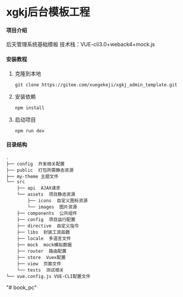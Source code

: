 # xgkj后台模板工程

#### 项目介绍
后天管理系统基础模板
技术栈：VUE-cli3.0+weback4+mock.js

#### 安装教程

1. 克隆到本地
    ```
    git clone https://gitee.com/xuegekeji/xgkj_admin_template.git
    ```
2. 安装依赖
    ```
    npm install
    ```
3. 启动项目
   ```
   npm run dev
   ```

#### 目录结构

```
.
├── config  开发相关配置
├── public  打包所需静态资源
├── my-theme 主题文件
└── src
    ├── api  AJAX请求
    └── assets  项目静态资源
        ├── icons  自定义图标资源
        └── images  图片资源
    ├── components  公共组件
    ├── config  项目运行配置
    ├── directive  自定义指令
    ├── libs  封装工具函数
    ├── locale  多语言文件
    ├── mock  mock模拟数据
    ├── router  路由配置
    ├── store  Vuex配置
    ├── view  页面文件
    └── tests  测试相关
└── vue.config.js VUE-CLI配置文件
```
"# book_pc" 

